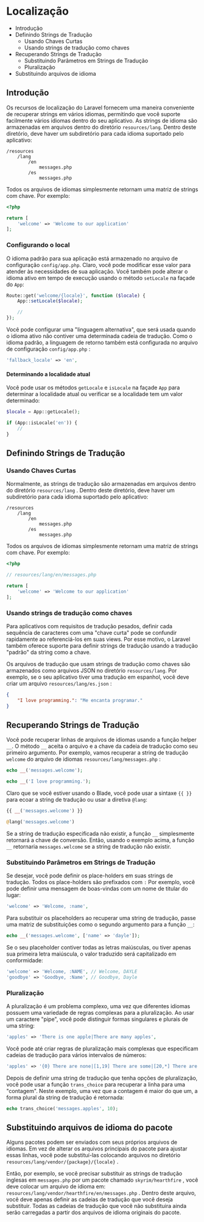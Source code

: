 # Localização

- Introdução
- Definindo Strings de Tradução
  - Usando Chaves Curtas
  - Usando strings de tradução como chaves
- Recuperando Strings de Tradução
  - Substituindo Parâmetros em Strings de Tradução
  - Pluralização
- Substituindo arquivos de idioma



## Introdução

Os recursos de localização do Laravel fornecem uma maneira conveniente de recuperar strings em vários idiomas, permitindo que você suporte facilmente vários idiomas dentro do seu aplicativo. As strings de idioma são armazenadas em arquivos dentro do diretório `resources/lang`. Dentro deste diretório, deve haver um subdiretório para cada idioma suportado pelo aplicativo:

```
/resources
    /lang
        /en
            messages.php
        /es
            messages.php
```

Todos os arquivos de idiomas simplesmente retornam uma matriz de strings com chave. Por exemplo:

```php
<?php

return [
    'welcome' => 'Welcome to our application'
];
```

### Configurando o local

O idioma padrão para sua aplicação está armazenado no arquivo de configuração `config/app.php`. Claro, você pode modificar esse valor para atender às necessidades de sua aplicação. Você também pode alterar o idioma ativo em tempo de execução usando o método `setLocale` na façade do `App`:

```php
Route::get('welcome/{locale}', function ($locale) {
    App::setLocale($locale);

    //
});
```

Você pode configurar uma "linguagem alternativa", que será usada quando o idioma ativo não contiver uma determinada cadeia de tradução. Como o idioma padrão, a linguagem de retorno também está configurada no arquivo de configuração `config/app.php` :

```php
'fallback_locale' => 'en', 
```

#### Determinando a localidade atual

Você pode usar os métodos `getLocale` e `isLocale` na façade `App` para determinar a localidade atual ou verificar se a localidade tem um valor determinado:

```php
$locale = App::getLocale();

if (App::isLocale('en')) {
    //
}
```



## Definindo Strings de Tradução

### Usando Chaves Curtas

Normalmente, as strings de tradução são armazenadas em arquivos dentro do diretório `resources/lang` . Dentro deste diretório, deve haver um subdiretório para cada idioma suportado pelo aplicativo:

```
/resources
    /lang
        /en
            messages.php
        /es
            messages.php
```

Todos os arquivos de idiomas simplesmente retornam uma matriz de strings com chave. Por exemplo:

```php
<?php

// resources/lang/en/messages.php

return [
    'welcome' => 'Welcome to our application'
];
```

### Usando strings de tradução como chaves

Para aplicativos com requisitos de tradução pesados, definir cada sequência de caracteres com uma "chave curta" pode se confundir rapidamente ao referenciá-los em suas views. Por esse motivo, o Laravel também oferece suporte para definir strings de tradução usando a tradução "padrão" da string como a chave.

Os arquivos de tradução que usam strings de tradução como chaves são armazenados como arquivos JSON no diretório `resources/lang`. Por exemplo, se o seu aplicativo tiver uma tradução em espanhol, você deve criar um arquivo `resources/lang/es.json` :

```json
{
    "I love programming.": "Me encanta programar."
}
```



## Recuperando Strings de Tradução

Você pode recuperar linhas de arquivos de idiomas usando a função helper `__`. O método `__` aceita o arquivo e a chave da cadeia de tradução como seu primeiro argumento. Por exemplo, vamos recuperar a string de tradução `welcome` do arquivo de idiomas `resources/lang/messages.php` :

```php
echo __('messages.welcome'); 

echo __('I love programming.'); 
```

Claro que se você estiver usando o Blade, você pode usar a sintaxe `{{ }}` para ecoar a string de tradução ou usar a diretiva `@lang`:

```php
{{ __('messages.welcome') }}

@lang('messages.welcome')
```

Se a string de tradução especificada não existir, a função `__` simplesmente retornará a chave de conversão. Então, usando o exemplo acima, a função `__` retornaria `messages.welcome` se a string de tradução não existir.

### Substituindo Parâmetros em Strings de Tradução

Se desejar, você pode definir os place-holders em suas strings de tradução. Todos os place-holders são prefixados com `:` Por exemplo, você pode definir uma mensagem de boas-vindas com um nome de titular do lugar:

```php
'welcome' => 'Welcome, :name',
```

Para substituir os placeholders ao recuperar uma string de tradução, passe uma matriz de substituições como o segundo argumento para a função `__`:

```php
echo __('messages.welcome', ['name' => 'dayle']);
```

Se o seu placeholder contiver todas as letras maiúsculas, ou tiver apenas sua primeira letra maiúscula, o valor traduzido será capitalizado em conformidade:

```php
'welcome' => 'Welcome, :NAME', // Welcome, DAYLE
'goodbye' => 'Goodbye, :Name', // Goodbye, Dayle
```

### Pluralização

A pluralização é um problema complexo, uma vez que diferentes idiomas possuem uma variedade de regras complexas para a pluralização. Ao usar um caractere "pipe", você pode distinguir formas singulares e plurais de uma string:

```php
'apples' => 'There is one apple|There are many apples', 
```

Você pode até criar regras de pluralização mais complexas que especificam cadeias de tradução para vários intervalos de números:

```php
'apples' => '{0} There are none|[1,19] There are some|[20,*] There are many', 
```

Depois de definir uma string de tradução que tenha opções de pluralização, você pode usar a função `trans_choice` para recuperar a linha para uma "contagem". Neste exemplo, uma vez que a contagem é maior do que um, a forma plural da string de tradução é retornada:

```php
echo trans_choice('messages.apples', 10); 
```



## Substituindo arquivos de idioma do pacote

Alguns pacotes podem ser enviados com seus próprios arquivos de idiomas. Em vez de alterar os arquivos principais do pacote para ajustar essas linhas, você pode substituí-las colocando arquivos no diretório `resources/lang/vendor/{package}/{locale}` .

Então, por exemplo, se você precisar substituir as strings de tradução inglesas em `messages.php` por um pacote chamado `skyrim/hearthfire` , você deve colocar um arquivo de idioma em: `resources/lang/vendor/hearthfire/en/messages.php` . Dentro deste arquivo, você deve apenas definir as cadeias de tradução que você deseja substituir. Todas as cadeias de tradução que você não substituira ainda serão carregadas a partir dos arquivos de idioma originais do pacote.